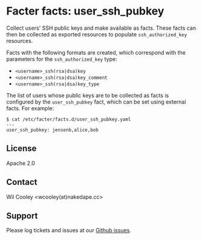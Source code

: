 Facter facts: user\_ssh\_pubkey
================================

Collect users' SSH public keys and make available as facts. These facts
can then be collected as exported resources to populate `ssh_authorized_key`
resources.

Facts with the following formats are created, which correspond with the
parameters for the `ssh_authorized_key` type:

* `<username>_ssh(rsa|dsa)key`
* `<username>_ssh(rsa|dsa)key_comment`
* `<username>_ssh(rsa|dsa)key_type`

The list of users whose public keys are to be collected as facts is configured
by the `user_ssh_pubkey` fact, which can be set using external facts. For
example:

    $ cat /etc/facter/facts.d/user_ssh_pubkey.yaml
    ---
    user_ssh_pubkey: jensenb,alice,bob

License
-------

Apache 2.0

Contact
-------

Wil Cooley <wcooley(at)nakedape.cc>

Support
-------

Please log tickets and issues at our [Github
issues](https://github.com/wcooley/facter-user_ssh_pubkey/issues).
